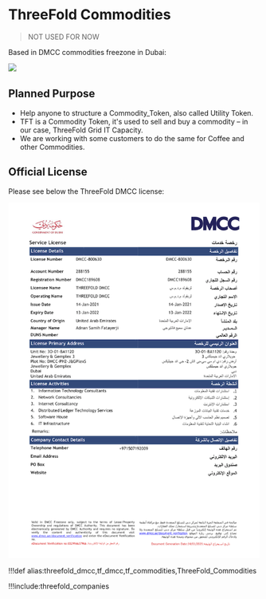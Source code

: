 # ThreeFold Commodities

> NOT USED FOR NOW

Based in DMCC commodities freezone in Dubai:

![](img/threefold_commodities_1.png)

## Planned Purpose

- Help anyone to structure a Commodity_Token, also called Utility Token.
- TFT is a Commodity Token, it's used to sell and buy a commodity – in our case, ThreeFold Grid IT Capacity.
- We are working with some customers to do the same for Coffee and other Commodities.

## Official License

Please see below the ThreeFold DMCC license:

![](img/threefold_dmcc_license_certificate.png)

<!-- ### License Primary Address

Unit No: 3O-01-BA1120 Jewellery & Gemplex 3 <br/>
Plot No: DMCC-PH2-J&GPlexS Jewellery & Gemplex <br/>
Dubai <br/>
United Arab Emirates -->

<!-- 

> TODO: add a picture from license (full thing ok?)

> TODO: add address... (done)

> TODO: add link to doc which says what we are allowed to do in this company (seems to be in the license)

This looks like it is covered off by adding the license above. Confirming with Raj. For now, I'm pushing this forward and will adjust if Raj comes back to me with something different.

-->

!!!def alias:threefold_dmcc,tf_dmcc,tf_commodities,ThreeFold_Commodities

!!!include:threefold_companies
